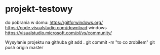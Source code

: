 # projekt-testowy

do pobrania w domu:
https://gitforwindows.org/
https://code.visualstudio.com/download   windows
https://visualstudio.microsoft.com/pl/vs/community/

Wysyłanie projektu na githuba
git add .
git commit -m "to co zrobiłem"
git push origin master

